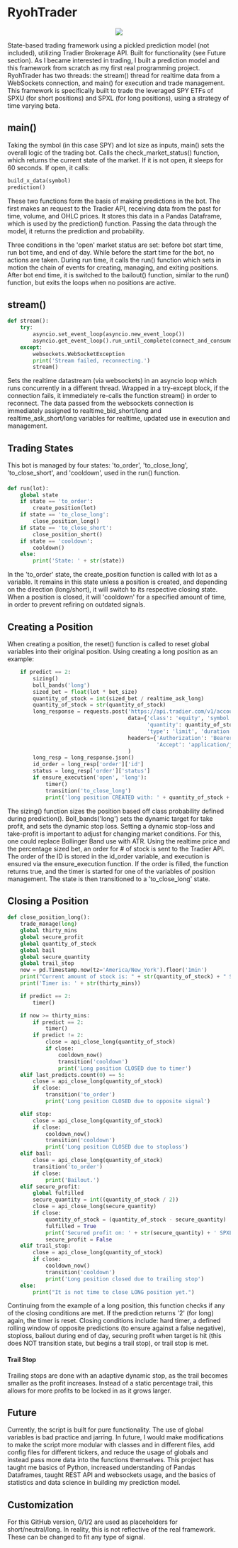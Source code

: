 # RyohTrader

<div align="center">
<img src=https://raw.githubusercontent.com/ryohno/RyohTradingFramework/master/ryoh%20logo.PNG>
</div>



State-based trading framework using a pickled prediction model (not included), utilizing Tradier Brokerage API. Built for functionality (see Future section). As I became interested in trading, I built a prediction model and this framework from scratch as my first real programming project. RyohTrader has two threads: the stream() thread for realtime data from a WebSockets connection, and main() for execution and trade management. This framework is specifically built to trade the leveraged SPY ETFs of SPXU (for short positions) and SPXL (for long positions), using a strategy of time varying beta. 

## main()

Taking the symbol (in this case SPY) and lot size as inputs, main() sets the overall logic of the trading bot. Calls the check_market_status() function, which returns the current state of the market. If it is not open, it sleeps for 60 seconds. If open, it calls: 
```python
build_x_data(symbol)
prediction()
```
These two functions form the basis of making predictions in the bot. The first makes an request to the Tradier API, receiving data from the past for time, volume, and OHLC prices. It stores this data in a Pandas Dataframe, which is used by the prediction() function. Passing the data through the model, it returns the prediction and probability. 

Three conditions in the 'open' market status are set: before bot start time, run bot time, and end of day. While before the start time for the bot, no actions are taken. During run time, it calls the run() function which sets in motion the chain of events for creating, managing, and exiting positions. After bot end time, it is switched to the bailout() function, similar to the run() function, but exits the loops when no positions are active. 

## stream()

```python
def stream():
    try:
        asyncio.set_event_loop(asyncio.new_event_loop())
        asyncio.get_event_loop().run_until_complete(connect_and_consume())
    except:
        websockets.WebSocketException
        print('Stream failed, reconnecting.')
        stream()

```

Sets the realtime datastream (via websockets) in an asyncio loop which runs concurrently in a different thread. Wrapped in a try-except block, if the connection fails, it immediately re-calls the function stream() in order to reconnect. The data passed from the websockets connection is immediately assigned to realtime_bid_short/long and realtime_ask_short/long variables for realtime, updated use in execution and management. 


## Trading States

This bot is managed by four states: 'to_order', 'to_close_long', 'to_close_short', and 'cooldown', used in the run() function. 
####
```python
def run(lot):
    global state
    if state == 'to_order':
        create_position(lot)
    if state == 'to_close_long':
        close_position_long()
    if state == 'to_close_short':
        close_position_short()
    if state == 'cooldown':
        cooldown()
    else:
        print('State: ' + str(state))
```
In the 'to_order' state, the create_position function is called with lot as a variable. It remains in this state unless a position is created, and depending on the direction (long/short), it will switch to its respective closing state. When a position is closed, it will 'cooldown' for a specified amount of time, in order to prevent refiring on outdated signals. 

## Creating a Position
When creating a position, the reset() function is called to reset global variables into their original position. Using creating a long position as an example: 

```python
    if predict == 2:
        sizing()
        boll_bands('long')
        sized_bet = float(lot * bet_size)
        quantity_of_stock = int(sized_bet / realtime_ask_long)
        quantity_of_stock = str(quantity_of_stock)
        long_response = requests.post('https://api.tradier.com/v1/accounts/<acc number>/orders',
                                      data={'class': 'equity', 'symbol': long, 'side': 'buy',
                                            'quantity': quantity_of_stock,
                                            'type': 'limit', 'duration': 'day', 'price': realtime_long},
                                      headers={'Authorization': 'Bearer #apikey',
                                               'Accept': 'application/json'}
                                      )
        long_resp = long_response.json()
        id_order = long_resp['order']['id']
        status = long_resp['order']['status']
        if ensure_execution('open', 'long'):
            timer()
            transition('to_close_long')
            print('long position CREATED with: ' + quantity_of_stock + " SPXL")

```
The sizing() function sizes the position based off class probability defined during prediction(). Boll_bands('long') sets the dynamic target for take profit, and sets the dynamic stop loss. Setting a dynamic stop-loss and take-profit is important to adjust for changing market conditions. For this, one could replace Bollinger Band use with ATR. Using the realtime price and the percentage sized bet, an order for # of stock is sent to the Tradier API. The order of the ID is stored in the id_order variable, and execution is ensured via the ensure_execution function. If the order is filled, the function returns true, and the timer is started for one of the variables of position management. The state is then transitioned to a 'to_close_long' state.

## Closing a Position
```python
def close_position_long():
    trade_manage(long)
    global thirty_mins
    global secure_profit
    global quantity_of_stock
    global bail
    global secure_quantity
    global trail_stop
    now = pd.Timestamp.now(tz='America/New_York').floor('1min')
    print("Current amount of stock is: " + str(quantity_of_stock) + " SPXL")
    print('Timer is: ' + str(thirty_mins))

    if predict == 2:
        timer()

    if now >= thirty_mins:
        if predict == 2:
            timer()
        if predict != 2:
            close = api_close_long(quantity_of_stock)
            if close:
                cooldown_now()
                transition('cooldown')
                print('Long position CLOSED due to timer')
    elif last_predicts.count(0) == 5:
        close = api_close_long(quantity_of_stock)
        if close:
            transition('to_order')
            print('Long position CLOSED due to opposite signal')

    elif stop:
        close = api_close_long(quantity_of_stock)
        if close:
            cooldown_now()
            transition('cooldown')
            print('Long position CLOSED due to stoploss')
    elif bail:
        close = api_close_long(quantity_of_stock)
        transition('to_order')
        if close:
            print('Bailout.')
    elif secure_profit:
        global fulfilled
        secure_quantity = int((quantity_of_stock / 2))
        close = api_close_long(secure_quantity)
        if close:
            quantity_of_stock = (quantity_of_stock - secure_quantity)
            fulfilled = True
            print('Secured profit on: ' + str(secure_quantity) + ' SPXL')
            secure_profit = False
    elif trail_stop:
        close = api_close_long(quantity_of_stock)
        if close:
            cooldown_now()
            transition('cooldown')
            print('Long position closed due to trailing stop')
    else:
        print("It is not time to close LONG position yet.")
```
Continuing from the example of a long position, this function checks if any of the closing conditions are met. If the prediction returns '2' (for long) again, the timer is reset. Closing conditions include: hard timer, a defined rolling window of opposite predictions (to ensure against a false negative), stoploss, bailout during end of day, securing profit when target is hit (this does NOT transition state, but begins a trail stop), or trail stop is met. 

#### Trail Stop
Trailing stops are done with an adaptive dynamic stop, as the trail becomes smaller as the profit increases. Instead of a static percentage trail, this allows for more profits to be locked in as it grows larger.

## Future

Currently, the script is built for pure functionality. The use of global variables is bad practice and jarring. In future, I would make modifications to make the script more modular with classes and in different files, add config files for different tickers, and reduce the usage of globals and instead pass more data into the functions themselves. This project has taught me basics of Python, increased understanding of Pandas Dataframes, taught REST API and websockets usage, and the basics of statistics and data science in building my prediction model. 

## Customization
For this GitHub version, 0/1/2 are used as placeholders for short/neutral/long. In reality, this is not reflective of the real framework. These can be changed to fit any type of signal. 


